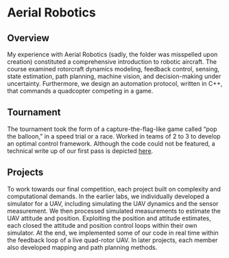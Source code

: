 # Aerial Robotics

## Overview
My experience with Aerial Robotics (sadly, the folder was misspelled upon creation) constituted a comprehensive introduction to robotic aircraft. The course examined rotorcraft dynamics modeling, feedback control, sensing, state estimation, path planning, machine vision, and decision-making under uncertainty. Furthermore, we design an automation protocol, written in C++, that commands a quadcopter competing in a game.

## Tournament
The tournament took the form of a capture-the-flag-like game called “pop the balloon,” in a speed trial or a race. Worked in teams of 2 to 3 to develop an optimal control framework. Although the code could not be featured, a technical write up of our first pass is depicted [here](https://github.com/Aaron-Pandian/Projects/blob/main/MATLAB/2024/Ariel%20Robotics/screened_technical_report.pdf).

## Projects
To work towards our final competition, each project built on complexity and computational demands.
In the earlier labs, we individually developed a simulator for a UAV, including simulating the UAV dynamics and the sensor measurement. We then processed simulated measurements to estimate the UAV attitude and position. Exploiting the position and attitude estimates, each closed the attitude and position control loops within their own simulator. At the end, we implemented some of our code in real time within the feedback loop of a live quad-rotor UAV. In later projects, each member also developed mapping and path planning methods.
